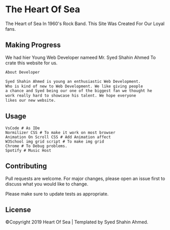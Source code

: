 # The Heart Of Sea

The Heart of Sea In 1960's Rock Band. This Site Was Created For Our Loyal fans.

## Making Progress

We had hier Young Web Developer nameed Mr. Syed Shahin Ahmed To crate this website for us.

```bash
About Developer
```
```bash
Syed Shahin Ahmed is young an enthusiastic Web Development.
Who is kind of new to Web Development. We like giving people
a chance and Syed being our one of the biggest fan we thought he
work really hard to showcase his talent. We hope everyone
likes our new website.

```

## Usage

```
VsCode # As IDe
Normilizer CSS # To make it work on most browser
Animation On Scroll CSS # Add Animation affect
W3School img grid script # To make img grid
Chrome # To Debug problems.
Spotify # Music Host
```

## Contributing
Pull requests are welcome. For major changes, please open an issue first to discuss what you would like to change.

Please make sure to update tests as appropriate.

## License
©Copyright 2019 Heart Of Sea | Templated by Syed Shahin Ahmed. 
